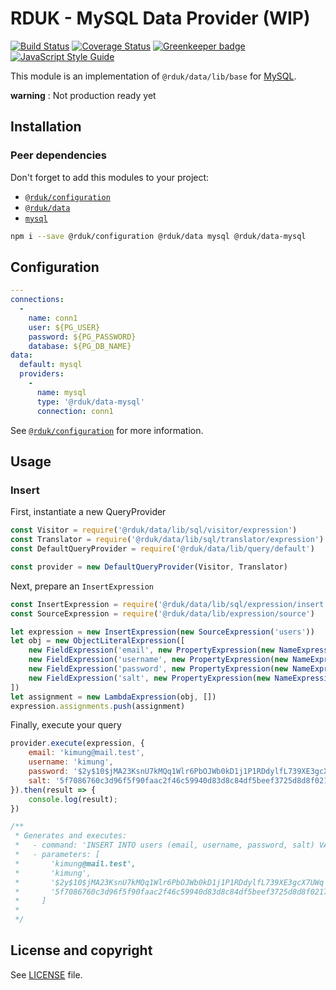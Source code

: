 # RDUK - MySQL Data Provider (WIP)

[![Build Status](https://travis-ci.org/rd-uk/rduk-data-mysql.svg?branch=master)](https://travis-ci.org/rd-uk/rduk-data-mysql)
[![Coverage Status](https://coveralls.io/repos/github/rd-uk/rduk-data-mysql/badge.svg?branch=master)](https://coveralls.io/github/rd-uk/rduk-data-mysql?branch=master)
[![Greenkeeper badge](https://badges.greenkeeper.io/rd-uk/rduk-data-mysql.svg)](https://greenkeeper.io/)
[![JavaScript Style Guide](https://img.shields.io/badge/code_style-standard-brightgreen.svg)](https://standardjs.com)

This module is an implementation of `@rduk/data/lib/base` for [MySQL](https://www.mysql.com/).

__warning__ : Not production ready yet

## Installation

### Peer dependencies
Don't forget to add this modules to your project:

- [`@rduk/configuration`](https://github.com/rd-uk/rduk-configuration)
- [`@rduk/data`](https://github.com/rd-uk/rduk-data)
- [`mysql`](https://www.npmjs.com/package/mysql)

```sh
npm i --save @rduk/configuration @rduk/data mysql @rduk/data-mysql
```

## Configuration

```yaml
---
connections:
  -
    name: conn1
    user: ${PG_USER}
    password: ${PG_PASSWORD}
    database: ${PG_DB_NAME}
data:
  default: mysql
  providers:
    -
      name: mysql
      type: '@rduk/data-mysql'
      connection: conn1

```

See [`@rduk/configuration`](https://github.com/rd-uk/rduk-configuration#readme) for more information.

## Usage

### Insert

First, instantiate a new QueryProvider

```js
const Visitor = require('@rduk/data/lib/sql/visitor/expression')
const Translator = require('@rduk/data/lib/sql/translator/expression')
const DefaultQueryProvider = require('@rduk/data/lib/query/default')

const provider = new DefaultQueryProvider(Visitor, Translator)
```

Next, prepare an `InsertExpression`

```js
const InsertExpression = require('@rduk/data/lib/sql/expression/insert')
const SourceExpression = require('@rduk/data/lib/expression/source')

let expression = new InsertExpression(new SourceExpression('users'))
let obj = new ObjectLiteralExpression([
    new FieldExpression('email', new PropertyExpression(new NameExpression('this'), 'email')),
    new FieldExpression('username', new PropertyExpression(new NameExpression('this'), 'username')),
    new FieldExpression('password', new PropertyExpression(new NameExpression('this'), 'password')),
    new FieldExpression('salt', new PropertyExpression(new NameExpression('this'), 'salt'))
])
let assignment = new LambdaExpression(obj, [])
expression.assignments.push(assignment)
```

Finally, execute your query

```js
provider.execute(expression, {
    email: 'kimung@mail.test',
    username: 'kimung',
    password: '$2y$10$jMA23KsnU7kMQq1Wlr6PbOJWb0kD1j1P1RDdylfL739XE3gcX7UWq',
    salt: '5f7086760c3d96f5f90faac2f46c59940d83d8c84df5beef3725d8d8f02171b1'
}).then(result => {
    console.log(result);
})

/**
 * Generates and executes:
 *   - command: 'INSERT INTO users (email, username, password, salt) VALUES (?, ?, ?, ?)'
 *   - parameters: [
 *       'kimung@mail.test',
 *       'kimung',
 *       '$2y$10$jMA23KsnU7kMQq1Wlr6PbOJWb0kD1j1P1RDdylfL739XE3gcX7UWq',
 *       '5f7086760c3d96f5f90faac2f46c59940d83d8c84df5beef3725d8d8f02171b1',
 *     ]
 * 
 */
```

## License and copyright

See [LICENSE](LICENSE) file.